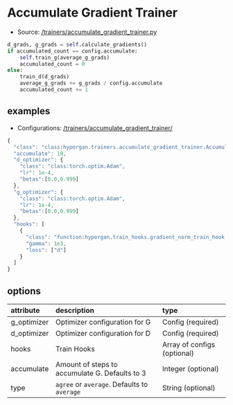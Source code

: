 # Accumulate Gradient Trainer

* Source: [/trainers/accumulate_gradient_trainer.py](https://github.com/HyperGAN/HyperGAN/tree/pytorch/hypergan/trainers/accumulate_gradient_trainer.py)

```python
d_grads, g_grads = self.calculate_gradients()
if accumulated_count == config.accumulate:
    self.train_g(average_g_grads)
    accumulated_count = 0
else:
    train_d(d_grads)
    average_g_grads += g_grads / config.accumulate
    accumulated_count += 1
```

## examples

* Configurations: [/trainers/accumulate_gradient_trainer/](https://github.com/HyperGAN/HyperGAN/tree/pytorch/hypergan/configurations/components/trainers/accumulate_gradient_trainer/)

```javascript
{
  "class": "class:hypergan.trainers.accumulate_gradient_trainer.AccumulateGradientTrainer",
  "accumulate": 10,
  "d_optimizer": {
    "class": "class:torch.optim.Adam",
    "lr": 1e-4,
    "betas":[0.0,0.999]
  },
  "g_optimizer": {
    "class": "class:torch.optim.Adam",
    "lr": 1e-4,
    "betas":[0.0,0.999]
  },
  "hooks": [
    {
      "class": "function:hypergan.train_hooks.gradient_norm_train_hook.GradientNormTrainHook",
      "gamma": 1e3,
      "loss": ["d"]
    }
  ]
}
```
## options

| attribute | description | type |
| :--- | :--- | :--- |
| g_optimizer | Optimizer configuration for G | Config \(required\) |
| d_optimizer | Optimizer configuration for D | Config \(required\) |
| hooks | Train Hooks | Array of configs \(optional\) |
| accumulate | Amount of steps to accumulate G.  Defaults to 3 | Integer \(optional\) |
| type | `agree` or `average`.  Defaults to `average` | String \(optional\) |

